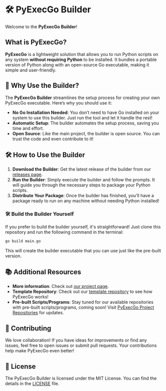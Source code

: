 # 🛠️ PyExecGo Builder

Welcome to the **PyExecGo Builder**!

## What is PyExecGo?

**PyExecGo** is a lightweight solution that allows you to run Python scripts on any system **without requiring Python** to be installed. It bundles a portable version of Python along with an open-source Go executable, making it simple and user-friendly.

## 🚀 Why Use the Builder?

The **PyExecGo Builder** streamlines the setup process for creating your own PyExecGo executable. Here’s why you should use it:

- **No Go Installation Needed**: You don’t need to have Go installed on your system to use this builder. Just run the tool and let it handle the rest!
- **Automatic Setup**: The builder automates the setup process, saving you time and effort.
- **Open Source**: Like the main project, the builder is open source. You can trust the code and even contribute to it!

## 🛠️ How to Use the Builder

1. **Download the Builder**: Get the latest release of the builder from our [releases page](https://github.com/PyExecGo-Project/PyExecGo-Builder/releases).
2. **Run the Builder**: Simply execute the builder and follow the prompts. It will guide you through the necessary steps to package your Python scripts.
3. **Distribute Your Package**: Once the builder has finished, you’ll have a package ready to run on any machine without needing Python installed!

### 🛠️ Build the Builder Yourself

If you prefer to build the builder yourself, it's straightforward! Just clone this repository and run the following command in the terminal:

```bash
go build main.go
```

This will create the builder executable that you can use just like the pre-built version.

## 📚 Additional Resources

- **More information**: Check out [our project page](https://github.com/PyExecGo-Project).
- **Template Repository**: Check out our [template repository](https://github.com/PyExecGo-Project/Template-Windows) to see how PyExecGo works!
- **Pre-built Scripts/Programs**: Stay tuned for our available repositories with pre-built scripts/programs, coming soon! Visit [PyExecGo Project Repositories](https://github.com/orgs/PyExecGo-Project/repositories) for updates.

## 🤝 Contributing

We love collaboration! If you have ideas for improvements or find any issues, feel free to open issues or submit pull requests. Your contributions help make PyExecGo even better!

## 📄 License

The PyExecGo Builder is licensed under the MIT License. You can find the details in the [LICENSE](https://github.com/PyExecGo-Project/PyExecGo-Builder/blob/main/LICENSE) file.